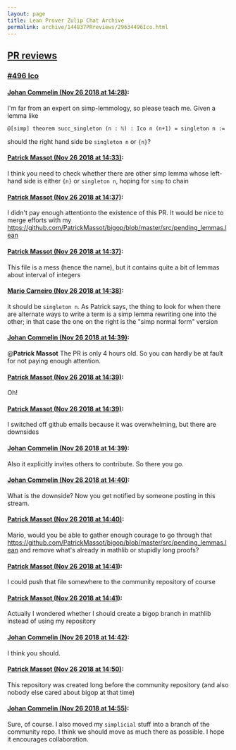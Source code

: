 ```yaml
---
layout: page
title: Lean Prover Zulip Chat Archive 
permalink: archive/144837PRreviews/29634496Ico.html
---
```


## [PR reviews](index.html)
### [#496 Ico](29634496Ico.html)

#### [Johan Commelin (Nov 26 2018 at 14:28)](https://leanprover.zulipchat.com/#narrow/stream/144837-PR%20reviews/topic/%23496%20Ico/near/148366689):
I'm far from an expert on simp-lemmology, so please teach me. Given a lemma like
```
@[simp] theorem succ_singleton (n : ℕ) : Ico n (n+1) = singleton n :=
```
should the right hand side be `singleton n` or `{n}`?

#### [Patrick Massot (Nov 26 2018 at 14:33)](https://leanprover.zulipchat.com/#narrow/stream/144837-PR%20reviews/topic/%23496%20Ico/near/148366908):
I think you need to check whether there are other simp lemma whose left-hand side is either `{n}` or `singleton n`, hoping for `simp` to chain

#### [Patrick Massot (Nov 26 2018 at 14:37)](https://leanprover.zulipchat.com/#narrow/stream/144837-PR%20reviews/topic/%23496%20Ico/near/148367080):
I didn't pay enough attentionto the existence of this PR. It would be nice to merge efforts with my https://github.com/PatrickMassot/bigop/blob/master/src/pending_lemmas.lean

#### [Patrick Massot (Nov 26 2018 at 14:37)](https://leanprover.zulipchat.com/#narrow/stream/144837-PR%20reviews/topic/%23496%20Ico/near/148367109):
This file is a mess (hence the name), but it contains quite a bit of lemmas about interval of integers

#### [Mario Carneiro (Nov 26 2018 at 14:38)](https://leanprover.zulipchat.com/#narrow/stream/144837-PR%20reviews/topic/%23496%20Ico/near/148367171):
it should be `singleton n`. As Patrick says, the thing to look for when there are alternate ways to write a term is a simp lemma rewriting one into the other; in that case the one on the right is the "simp normal form" version

#### [Johan Commelin (Nov 26 2018 at 14:39)](https://leanprover.zulipchat.com/#narrow/stream/144837-PR%20reviews/topic/%23496%20Ico/near/148367180):
@**Patrick Massot** The PR is only 4 hours old. So you can hardly be at fault for not paying enough attention.

#### [Patrick Massot (Nov 26 2018 at 14:39)](https://leanprover.zulipchat.com/#narrow/stream/144837-PR%20reviews/topic/%23496%20Ico/near/148367192):
Oh!

#### [Patrick Massot (Nov 26 2018 at 14:39)](https://leanprover.zulipchat.com/#narrow/stream/144837-PR%20reviews/topic/%23496%20Ico/near/148367202):
I switched off github emails because it was overwhelming, but there are downsides

#### [Johan Commelin (Nov 26 2018 at 14:39)](https://leanprover.zulipchat.com/#narrow/stream/144837-PR%20reviews/topic/%23496%20Ico/near/148367204):
Also it explicitly invites others to contribute. So there you go.

#### [Johan Commelin (Nov 26 2018 at 14:40)](https://leanprover.zulipchat.com/#narrow/stream/144837-PR%20reviews/topic/%23496%20Ico/near/148367250):
What is the downside? Now you get notified by someone posting in this stream.

#### [Patrick Massot (Nov 26 2018 at 14:40)](https://leanprover.zulipchat.com/#narrow/stream/144837-PR%20reviews/topic/%23496%20Ico/near/148367279):
Mario, would you be able to gather enough courage to go through that https://github.com/PatrickMassot/bigop/blob/master/src/pending_lemmas.lean and remove what's already in mathlib or stupidly long proofs?

#### [Patrick Massot (Nov 26 2018 at 14:41)](https://leanprover.zulipchat.com/#narrow/stream/144837-PR%20reviews/topic/%23496%20Ico/near/148367297):
I could push that file somewhere to the community repository of course

#### [Patrick Massot (Nov 26 2018 at 14:41)](https://leanprover.zulipchat.com/#narrow/stream/144837-PR%20reviews/topic/%23496%20Ico/near/148367309):
Actually I wondered whether I should create a bigop branch in mathlib instead of using my repository

#### [Johan Commelin (Nov 26 2018 at 14:42)](https://leanprover.zulipchat.com/#narrow/stream/144837-PR%20reviews/topic/%23496%20Ico/near/148367383):
I think you should.

#### [Patrick Massot (Nov 26 2018 at 14:50)](https://leanprover.zulipchat.com/#narrow/stream/144837-PR%20reviews/topic/%23496%20Ico/near/148367799):
This repository was created long before the community repository (and also nobody else cared about bigop at that time)

#### [Johan Commelin (Nov 26 2018 at 14:55)](https://leanprover.zulipchat.com/#narrow/stream/144837-PR%20reviews/topic/%23496%20Ico/near/148368077):
Sure, of course. I also moved my `simplicial` stuff into a branch of the community repo. I think we should move as much there as possible. I hope it encourages collaboration.

